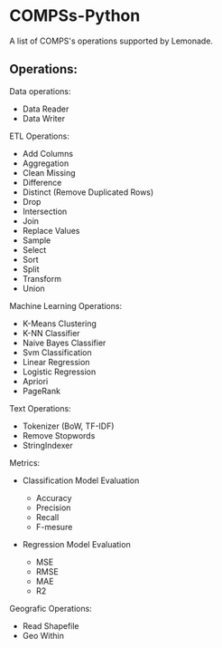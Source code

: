 # COMPSs-Python

A list of COMPS's operations supported by Lemonade.


## Operations:



Data operations:

* Data Reader
* Data Writer


ETL Operations:

* Add Columns
* Aggregation
* Clean Missing
* Difference
* Distinct (Remove Duplicated Rows)
* Drop
* Intersection
* Join
* Replace Values
* Sample
* Select
* Sort
* Split
* Transform
* Union

Machine Learning Operations:

* K-Means Clustering
* K-NN Classifier
* Naive Bayes Classifier
* Svm Classification
* Linear Regression
* Logistic Regression
* Apriori
* PageRank


Text Operations:

* Tokenizer  (BoW, TF-IDF)
* Remove Stopwords
* StringIndexer

Metrics:

* Classification Model Evaluation
  * Accuracy
  * Precision
  * Recall
  * F-mesure


* Regression Model Evaluation
  * MSE
  * RMSE
  * MAE
  * R2

Geografic  Operations:

* Read Shapefile
* Geo Within
